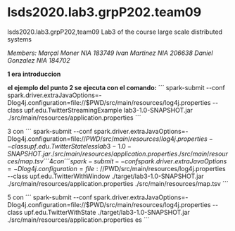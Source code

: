 # lsds2020.lab3.grpP202.team09
lsds2020.lab3.grpP202,team09
Lab3 of the course large scale distributed systems

_Members: Marçal Moner NIA 183749 Ivan Martinez NIA 206638 Daniel Gonzalez NIA 184702_


**1 era introduccion**

**el ejemplo del punto 2 se ejecuta con el comando:**
´´´
spark-submit --conf spark.driver.extraJavaOptions=-Dlog4j.configuration=file://$PWD/src/main/resources/log4j.properties --class upf.edu.TwitterStreamingExample lab3-1.0-SNAPSHOT.jar ./src/main/resources/application.properties
´´´

3 con
´´´
spark-submit --conf spark.driver.extraJavaOptions=-Dlog4j.configuration=file://$PWD/src/main/resources/log4j.properties --class upf.edu.TwitterStateless lab3-1.0-SNAPSHOT.jar ./src/main/resources/application.properties ./src/main/resources/map.tsv
´´´
4 con 
´´´
spark-submit --conf spark.driver.extraJavaOptions=-Dlog4j.configuration=file://$PWD/src/main/resources/log4j.properties --class upf.edu.TwitterWithWindow ./target/lab3-1.0-SNAPSHOT.jar ./src/main/resources/application.properties ./src/main/resources/map.tsv
´´´

5 con 
´´´
spark-submit --conf spark.driver.extraJavaOptions=-Dlog4j.configuration=file://$PWD/src/main/resources/log4j.properties --class upf.edu.TwitterWithState ./target/lab3-1.0-SNAPSHOT.jar ./src/main/resources/application.properties es
´´´
